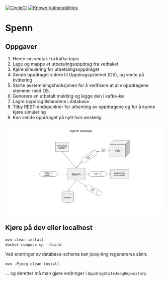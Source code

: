 [![CircleCI](https://circleci.com/gh/navikt/helse-spenn/tree/master.svg?style=svg)](https://circleci.com/gh/navikt/helse-spenn/tree/master)
[![Known Vulnerabilities](https://snyk.io/test/github/navikt/helse-spenn/badge.svg)](https://snyk.io/test/github/navikt/helse-spenn)

Spenn 
=====

## Oppgaver
1. Hente inn vedtak fra kafka topic
2. Lage og mappe et utbetalingsoppdrag fra vedtaket
3. Kjøre simulering for utbetalingsoppdraget
4. Sende oppdraget videre til Oppdragsystemet (OS), og vente på kvittering
5. Starte avstemmingsfunksjonen for å verifisere at alle oppdragene stemmer med OS.
6. Generere en utbetalt melding og legge den i kafka-kø
7. Lagre oppdragtilstandene i database
8. Tilby REST-endepunkter for uthenting av oppdragene og for å kunne kjøre simulering 
9. Kan sende oppdraget på nytt hvis ønskelig

![Spenn overview](docs/spenn-overview.jpg "Overview")

## Kjøre på dev eller localhost

```
mvn clean install
docker-compose up --build 
```

Ved endringer av database-schema kan jooq-ting regenereres sånn:

```
mvn -Pjooq clean install
```

... og deretter må man gjøre endringer i `OppdragStateJooqRepository`
